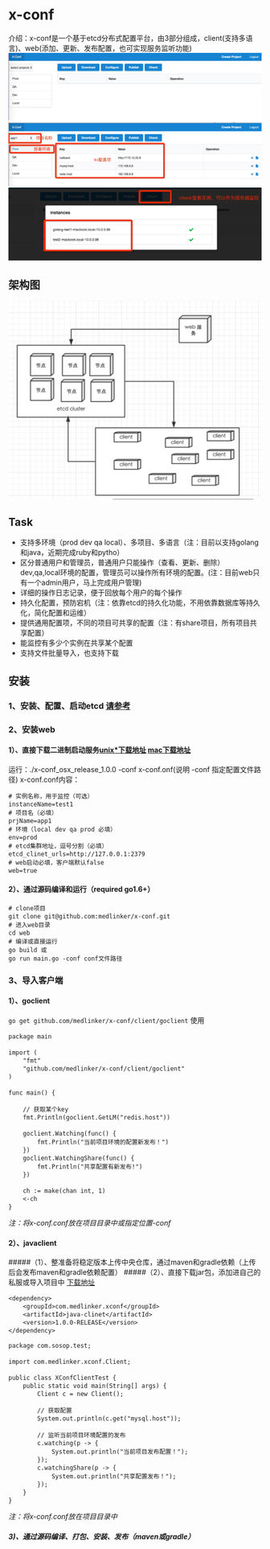 # x-conf
介绍：x-conf是一个基于etcd分布式配置平台，由3部分组成，client(支持多语言)、web(添加、更新、发布配置，也可实现服务监听功能)
![web1](./x-main.png)
![web2](./x-main-desc.png)
![web3](./x-check.png)

## 架构图
![arch](./x-arch.png)

## Task
* 支持多环境（prod dev qa local）、多项目、多语言（注：目前以支持golang和java，近期完成ruby和pytho）
* 区分普通用户和管理员，普通用户只能操作（查看、更新、删除）dev,qa,local环境的配置，管理员可以操作所有环境的配置。(注：目前web只有一个admin用户，马上完成用户管理)
* 详细的操作日志记录，便于回放每个用户的每个操作
* 持久化配置，预防宕机（注：依靠etcd的持久化功能，不用依靠数据库等持久化，简化配置和运维）
* 提供通用配置项，不同的项目可共享的配置（注：有share项目，所有项目共享配置）
* 能监控有多少个实例在共享某个配置
* 支持文件批量导入，也支持下载

## 安装
### 1、安装、配置、启动etcd [请参考](https://github.com/coreos/etcd)
### 2、安装web
#### 1）、直接下载二进制启动服务[unix*下载地址](https://github.com/medlinker/x-conf/releases/download/1.0/x-conf_linux_release_1.0.0)  [mac下载地址](https://github.com/medlinker/x-conf/releases/download/1.0/x-conf_osx_release_1.0.0)

运行：./x-conf_osx_release_1.0.0 -conf x-conf.onf(说明 -conf 指定配置文件路径)
x-conf.conf内容：
 
```
# 实例名称，用于监控（可选）
instanceName=test1
# 项目名（必填）
prjName=app1
# 环境（local dev qa prod 必填）
env=prod
# etcd集群地址，逗号分割（必填）
etcd_clinet_urls=http://127.0.0.1:2379
# web启动必填，客户端默认false
web=true
```

#### 2）、通过源码编译和运行（required go1.6+）

```
# clone项目
git clone git@github.com:medlinker/x-conf.git
# 进入web目录
cd web
# 编译或直接运行
go build 或
go run main.go -conf conf文件路径
```

### 3、导入客户端
#### 1）、goclient
`go get github.com/medlinker/x-conf/client/goclient`
使用

```
package main

import (
	"fmt"
	"github.com/medlinker/x-conf/client/goclient"
)

func main() {

	// 获取某个key
	fmt.Println(goclient.GetLM("redis.host"))

	goclient.Watching(func() {
		fmt.Println("当前项目环境的配置新发布！")
	})
	goclient.WatchingShare(func() {
		fmt.Println("共享配置有新发布!")
	})

	ch := make(chan int, 1)
	<-ch
}
```

*注：将x-conf.conf放在项目目录中或指定位置-conf*

#### 2）、javaclient
#####（1）、整准备将稳定版本上传中央仓库，通过maven和gradle依赖（上传后会发布maven和gradle依赖配置）
#####（2）、直接下载jar包，添加进自己的私服或导入项目中 [下载地址](https://github.com/medlinker/x-conf/releases/download/1.0/java-clinet-1.0.0-RELEASE.jar)

```
<dependency>
	<groupId>com.medlinker.xconf</groupId>
	<artifactId>java-clinet</artifactId>
	<version>1.0.0-RELEASE</version>
</dependency>
```


```
package com.sosop.test;

import com.medlinker.xconf.Client;

public class XConfClientTest {
    public static void main(String[] args) {
        Client c = new Client();
        
        // 获取配置
        System.out.println(c.get("mysql.host"));
        
        // 监听当前项目环境配置的发布
        c.watching(p -> {
            System.out.println("当前项目发布配置！");
        });
        c.watchingShare(p -> {
            System.out.println("共享配置发布！");
        });
    }
}
```
*注：将x-conf.conf放在项目目录中*  

##### 3)、通过源码编译、打包、安装、发布（maven或gradle）




